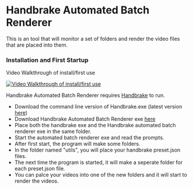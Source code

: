 # Handbrake Automated Batch Renderer
This is an tool that will monitor a set of folders and render the video files that are placed into them.



### Installation and First Startup
Video Walkthrough of install/first use

[![Video Walkthrough of install/first use](http://img.youtube.com/vi/23pG2q83_ec/0.jpg)](http://www.youtube.com/watch?v=23pG2q83_ec)

Handbrake Automated Batch Renderer requires [Handbrake](https://handbrake.fr/downloads2.php) to run.

 - Download the command line version of Handbrake.exe  (latest version [here](https://handbrake.fr/downloads2.php))
 - Download Handbrake Automated Batch Renderer exe [here](https://github.com/CrazyOldWizard/Handbrake-Automated-Batch-Rendering/releases)
 - Place both the handbrake exe and the Handbrake automated batch renderer exe in the same folder.
 - Start the automated batch renderer exe and read the prompts.
 - After first start, the program will make some folders.
 - In the folder named "utils", you will place your handbrake preset.json files.
 - The next time the program is started, it will make a seperate folder for each preset.json file.
 - You can palce your videos into one of the new folders and it will start to render the videos.
